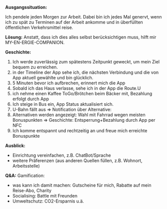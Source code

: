 **Ausgangssituation:**

Ich pendele jeden Morgen zur Arbeit. 
Dabei bin ich jedes Mal genervt, wenn ich zu spät zu Terminen auf der Arbeit ankomme und in überfüllten öffentlichen Verkehrsmittel reise.

**Lösung:**
Anstatt, dass ich dies alles selbst berücksichtigen muss, hilft mir MY-EN-ERGIE-COMPANION.

**Geschichte:**

1. Ich werde zuverlässig zum spätestens Zeitpunkt geweckt, um mein Ziel bequem zu erreichen.
2. in der Timeline der App sehe ich, die nächsten Verbindung und die von App aktuell gewählte und bin glücklich.
3. 5 Minuten bevor ich aufbrechen, erinnert mich die App
4. Sobald ich das Haus verlasse, sehe ich in der App die Route.U
5. ich nehme einen Kaffee ToGo/Brötchen beim Bäcker mit, Bezahlung erfolgt durch App
6. Ich steige in Bus ein, App Status aktualisiert sich.
7. U-Bahn fällt aus => Notification über Alternative:
8. Alternativen werden angezeigt: Wahl mit Fahrrad wegen meisten Bonuspunkten => Geschichte: Entsperrung+Bezahlung durch App per NFC
9. Ich komme entspannt und rechtzeitig an und freue mich erreichte Bonuspunkte

**Ausblick:**
* Einrichtung vereinfachen, z.B. ChatBot/Sprache
* weitere Präferenzen (aus anderen Quellen füllen, z.B. Wohnort, Arbeitsstelle)

**Q&A:**
Gamification:
* was kann ich damit machen: Gutscheine für mich, Rabatte auf mein Reise-Abo, Charity
* Socialising: Battle mit Freunden
* Umweltschutz: CO2-Ersparnis u.ä.
